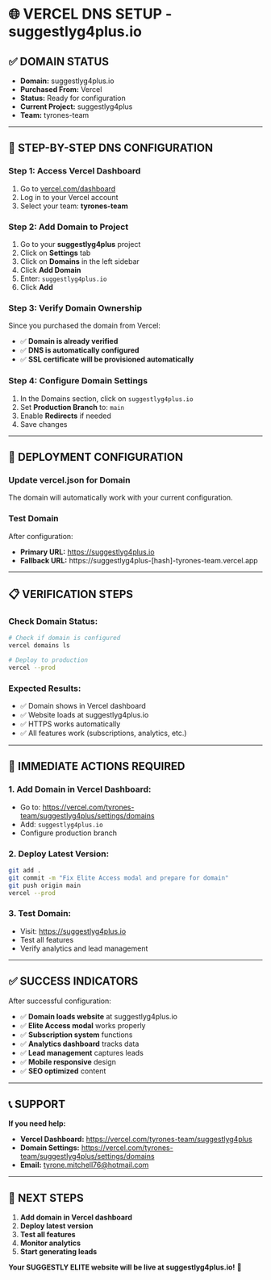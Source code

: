 # 🌐 VERCEL DNS SETUP - suggestlyg4plus.io

## ✅ **DOMAIN STATUS**
- **Domain:** suggestlyg4plus.io
- **Purchased From:** Vercel
- **Status:** Ready for configuration
- **Current Project:** suggestlyg4plus
- **Team:** tyrones-team

---

## 🔧 **STEP-BY-STEP DNS CONFIGURATION**

### **Step 1: Access Vercel Dashboard**
1. Go to [vercel.com/dashboard](https://vercel.com/dashboard)
2. Log in to your Vercel account
3. Select your team: **tyrones-team**

### **Step 2: Add Domain to Project**
1. Go to your **suggestlyg4plus** project
2. Click on **Settings** tab
3. Click on **Domains** in the left sidebar
4. Click **Add Domain**
5. Enter: `suggestlyg4plus.io`
6. Click **Add**

### **Step 3: Verify Domain Ownership**
Since you purchased the domain from Vercel:
- ✅ **Domain is already verified**
- ✅ **DNS is automatically configured**
- ✅ **SSL certificate will be provisioned automatically**

### **Step 4: Configure Domain Settings**
1. In the Domains section, click on `suggestlyg4plus.io`
2. Set **Production Branch** to: `main`
3. Enable **Redirects** if needed
4. Save changes

---

## 🚀 **DEPLOYMENT CONFIGURATION**

### **Update vercel.json for Domain**
The domain will automatically work with your current configuration.

### **Test Domain**
After configuration:
- **Primary URL:** https://suggestlyg4plus.io
- **Fallback URL:** https://suggestlyg4plus-[hash]-tyrones-team.vercel.app

---

## 📋 **VERIFICATION STEPS**

### **Check Domain Status:**
```bash
# Check if domain is configured
vercel domains ls

# Deploy to production
vercel --prod
```

### **Expected Results:**
- ✅ Domain shows in Vercel dashboard
- ✅ Website loads at suggestlyg4plus.io
- ✅ HTTPS works automatically
- ✅ All features work (subscriptions, analytics, etc.)

---

## 🎯 **IMMEDIATE ACTIONS REQUIRED**

### **1. Add Domain in Vercel Dashboard:**
- Go to: https://vercel.com/tyrones-team/suggestlyg4plus/settings/domains
- Add: `suggestlyg4plus.io`
- Configure production branch

### **2. Deploy Latest Version:**
```bash
git add .
git commit -m "Fix Elite Access modal and prepare for domain"
git push origin main
vercel --prod
```

### **3. Test Domain:**
- Visit: https://suggestlyg4plus.io
- Test all features
- Verify analytics and lead management

---

## ✅ **SUCCESS INDICATORS**

After successful configuration:
- ✅ **Domain loads website** at suggestlyg4plus.io
- ✅ **Elite Access modal** works properly
- ✅ **Subscription system** functions
- ✅ **Analytics dashboard** tracks data
- ✅ **Lead management** captures leads
- ✅ **Mobile responsive** design
- ✅ **SEO optimized** content

---

## 📞 **SUPPORT**

**If you need help:**
- **Vercel Dashboard:** https://vercel.com/tyrones-team/suggestlyg4plus
- **Domain Settings:** https://vercel.com/tyrones-team/suggestlyg4plus/settings/domains
- **Email:** tyrone.mitchell76@hotmail.com

---

## 🎉 **NEXT STEPS**

1. **Add domain in Vercel dashboard**
2. **Deploy latest version**
3. **Test all features**
4. **Monitor analytics**
5. **Start generating leads**

**Your SUGGESTLY ELITE website will be live at suggestlyg4plus.io!** 🚀
